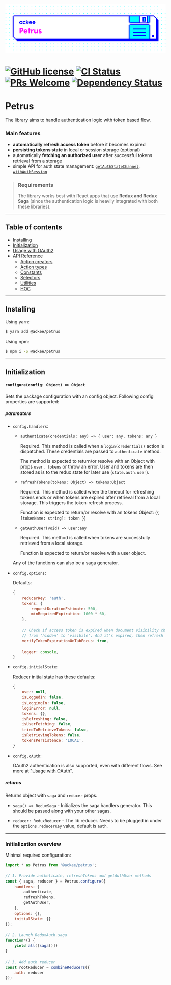 ![ackee|Petrus](assets/ackee_git_frontend_petrus.png)

# [![GitHub license](https://img.shields.io/badge/license-MIT-blue.svg)](https://github.com/AckeeCZ/petrus/blob/master/LICENSE) [![CI Status](https://img.shields.io/travis/com/AckeeCZ/petrus.svg?style=flat)](https://travis-ci.com/AckeeCZ/petrus) [![PRs Welcome](https://img.shields.io/badge/PRs-welcome-brightgreen.svg)](https://reactjs.org/docs/how-to-contribute.html#your-first-pull-request) [![Dependency Status](https://img.shields.io/david/AckeeCZ/petrus.svg?style=flat-square)](https://david-dm.org/AckeeCZ/petrus)

# Petrus

The library aims to handle authentication logic with token based flow.

### Main features

-   **automatically refresh access token** before it becomes expired
-   **persisting tokens state** in local or session storage (optional)
-   automatically **fetching an authorized user** after successful tokens retrieval from a storage
-   simple API for auth state management: [`getAuthStateChannel`](./docs/api.md#get-auth-state-channel), [`withAuthSession`](./docs/api.md#with-auth-session)

> ### Requirements
>
> The library works best with React apps that use **Redux and Redux Saga** (since the authentication logic is heavily integrated with both these libraries).

---

## Table of contents

-   [Installing](#installing)
-   [Initialization](#initialization)
-   [Usage with OAuth2](./docs/oAuth.md)
-   [API Reference](./docs/api.md#api)
    -   [Action creators](./docs/api.md#action-creators)
    -   [Action types](./docs/api.md#action-types)
    -   [Constants](./docs/api.md#constants)
    -   [Selectors](./docs/api.md#selectors)
    -   [Utilities](./docs/api.md#utilities)
    -   [HOC](./docs/api.md#hoc)

---

## <a name="installing"></a>Installing

Using yarn:

```bash
$ yarn add @ackee/petrus
```

Using npm:

```bash
$ npm i -S @ackee/petrus
```

---

## <a name="initialization"></a>Initialization

#### <a name="configure"></a>`configure(config: Object) => Object`

Sets the package configuration with an config object. Following config properties are supported:

##### paramaters

-   `config.handlers`:

    -   `authenticate(credentials: any) => { user: any, tokens: any }`

        Required. This method is called when a `login(credentials)` action is dispatched. These credentials are passed to `authenticate` method.

        The method is expected to return/or resolve with an Object with props `user, tokens` or throw an error. User and tokens are then stored as is to the redux state for later use (`state.auth.user`).

    -   `refreshTokens(tokens: Object) => tokens:Object`

        Required. This method is called when the timeout for refreshing tokens ends or when tokens are expired after retrieval from a local storage. This triggers the token-refresh process.

        Function is expected to return/or resolve with an tokens Object: (`{ [tokenName: string]: token }`)

    -   `getAuthUser(void) => user:any`

        Required. This method is called when tokens are successfully retrieved from a local storage.

        Function is expected to return/or resolve with a user object.

    Any of the functions can also be a saga generator.

-   `config.options`:

    Defaults:

    ```js
    {
        reducerKey: 'auth',
        tokens: {
            requestDurationEstimate: 500,
            minRequiredExpiration: 1000 * 60,
        },

        // Check if access token is expired when document visibility changes
        // from 'hidden' to 'visibile'. And it's expired, then refresh access token.
        verifyTokenExpirationOnTabFocus: true,

        logger: console,
    }
    ```

-   `config.initialState`:

    Reducer initial state has these defaults:

    ```js
    {
        user: null,
        isLoggedIn: false,
        isLoggingIn: false,
        loginError: null,
        tokens: {},
        isRefreshing: false,
        isUserFetching: false,
        triedToRetrieveTokens: false,
        isRetrievingTokens: false,
        tokensPersistence: 'LOCAL',
    }
    ```

-   `config.oAuth`:

    OAuth2 authentication is also supported, even with different flows. See more at ["Usage with OAuth"](./docs/oAuth.md).

##### returns

Returns object with `saga` and `reducer` props.

-   `saga() => ReduxSaga` - Initializes the saga handlers generator. This should be passed along with your other sagas.

-   `reducer: ReduxReducer` - The lib reducer. Needs to be plugged in under the `options.reducerKey` value, default is `auth`.

---

### Initialization overview

Minimal required configuration:

```js
import * as Petrus from '@ackee/petrus';

// 1. Provide autheticate, refreshTokens and getAuthUser methods
const { saga, reducer } = Petrus.configure({
    handlers: {
        authenticate,
        refreshTokens,
        getAuthUser,
    },
    options: {},
    initialState: {}
});

// 2. Launch ReduxAuth.saga
function*() {
    yield all([saga()])
}

// 3. Add auth reducer
const rootReducer = combineReducers({
    auth: reducer
});
```

